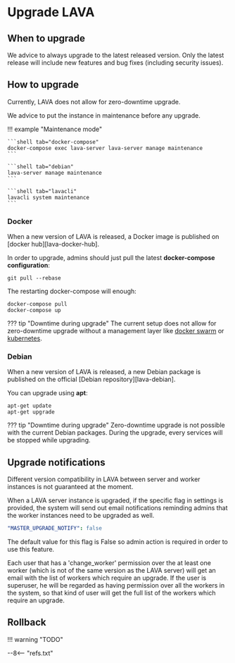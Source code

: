 # Upgrade LAVA

## When to upgrade

We advice to always upgrade to the latest released version. Only the latest
release will include new features and bug fixes (including security issues).

## How to upgrade

Currently, LAVA does not allow for zero-downtime upgrade.

We advice to put the instance in maintenance before any upgrade.

!!! example "Maintenance mode"

    ```shell tab="docker-compose"
    docker-compose exec lava-server lava-server manage maintenance
    ```

    ```shell tab="debian"
    lava-server manage maintenance
    ```

    ```shell tab="lavacli"
    lavacli system maintenance
    ```


### Docker

When a new version of LAVA is released, a Docker image is published on [docker hub][lava-docker-hub].

In order to upgrade, admins should just pull the latest **docker-compose
configuration**:

```shell
git pull --rebase
```

The restarting docker-compose will enough:

```shell
docker-compose pull
docker-compose up
```

??? tip "Downtime during upgrade"
    The current setup does not allow for zero-downtime upgrade without a
    management layer like [docker swarm](https://docs.docker.com/engine/swarm/)
    or [kubernetes](https://kubernetes.io/).

### Debian

When a new version of LAVA is released, a new Debian package is published on
the official [Debian repository][lava-debian].

You can upgrade using **apt**:

```shell
apt-get update
apt-get upgrade
```

??? tip "Downtime during upgrade"
    Zero-downtime upgrade is not possible with the current Debian packages.
    During the upgrade, every services will be stopped while upgrading.

## Upgrade notifications

Different version compatibility in LAVA between server and worker
instances is not guaranteed at the moment.

When a LAVA server instance is upgraded, if the specific flag in settings is
provided, the system will send out email notifications reminding admins that
the worker instances need to be upgraded as well.

```yaml
"MASTER_UPGRADE_NOTIFY": false
```

The default value for this flag is False so admin action is required in order
to use this feature.

Each user that has a 'change_worker' permission over the at least one worker
(which is not of the same version as the LAVA server) will get an email
with the list of workers which require an upgrade.
If the user is superuser, he will be regarded as having permission over all the
workers in the system, so that kind of user will get the full list of the
workers which require an upgrade.


## Rollback

!!! warning "TODO"

--8<-- "refs.txt"
